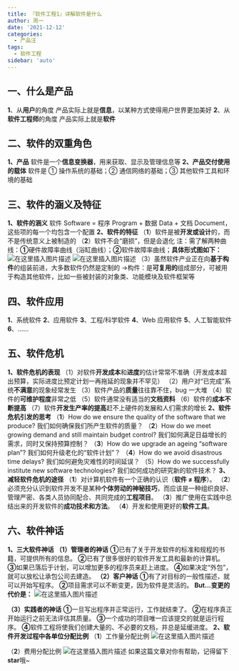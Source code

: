 ```yaml
---
title: 『软件工程1』详解软件是什么
author: 周一
date: '2021-12-12'
categories:
  - 产品汪
tags:
  - 软件工程
sidebar: 'auto'
---
```


## 一、什么是产品

**1**、从**用户**的角度
产品实际上就是**信息**，以某种方式使得用户世界更加美好
**2**、从**软件工程师**的角度
产品实际上就是**软件**

## 二、软件的双重角色

**1、产品**
软件是一个**信息变换器**，用来获取、显示及管理信息等
**2、产品交付使用的载体**
软件是 ① 操作系统的基础；② 通信网络的基础；③ 其他软件工具和环境的基础

## 三、软件的涵义及特征

**1、软件的涵义**
软件 Software = 程序 Program + 数据 Data + 文档 Document，这些项的每一个均包含一个配置
**2、软件的特征**
（**1**）软件是被**开发或设计**的，而不是传统意义上被制造的
（**2**）软件不会“磨损”，但是会退化
注：需了解两种曲线：**①**硬件故障率曲线（浴缸曲线）；**②**软件故障率曲线；**具体形式图如下：**
![在这里插入图片描述](https://img-blog.csdnimg.cn/2021031815073912.png?x-oss-process=image/watermark,type_ZmFuZ3poZW5naGVpdGk,shadow_10,text_aHR0cHM6Ly9ibG9nLmNzZG4ubmV0L3dlaXhpbl80NDgwMzc1Mw==,size_16,color_FFFFFF,t_70#pic_center)
![在这里插入图片描述](https://img-blog.csdnimg.cn/20210318150753618.png?x-oss-process=image/watermark,type_ZmFuZ3poZW5naGVpdGk,shadow_10,text_aHR0cHM6Ly9ibG9nLmNzZG4ubmV0L3dlaXhpbl80NDgwMzc1Mw==,size_16,color_FFFFFF,t_70#pic_center)
（3）虽然软件产业正在向**基于构件**的组装前进，大多数软件仍然是定制的
->构件：是**可复用的**组成部分，可被用于构造其他软件，比如一些被封装的对象类、功能模块及软件框架等

## 四、软件应用

**1**、系统软件
**2**、应用软件
**3**、工程/科学软件
**4**、Web 应用软件
**5**、人工智能软件
**6**、……

## 五、软件危机

**1、软件危机的表现**
（1）对软件**开发成本**和**进度**的估计常常不准确（开发成本超出预算，实际进度比预定计划一再拖延的现象并不罕见）
（2）用户对“已完成”系统**不满意**的现象经常发生
（3）软件产品的**质量**往往靠不住，bug 一大堆
（4）软件的**可维护程度**非常之低
（5）软件通常没有适当的**文档资料**
（6）软件的**成本不断提高**
（7）软件**开发生产率的提高**赶不上硬件的发展和人们需求的增长
**2、软件危机引发的思考**
（**1**）How do we ensure the quality of the software that we produce?
我们如何确保我们所产生软件的质量？
（**2**）How do we meet growing demand and still maintain budget control?
我们如何满足日益增长的需求，同时又保持预算控制？
（**3**）How do we upgrade an ageing “software plan”?
我们如何升级老化的“软件计划”？
（**4**）How do we avoid disastrous time delays?
我们如何避免灾难性的时间延误？
（5）How do we successfully institute new software technologies?
我们如何成功的研究新的软件技术？
**3、减轻软件危机的途径**
（**1**）对计算机软件有一个正确的认识（**软件 ≠ 程序**）。
（**2**）必须充分认识到软件开发不是某种**个体劳动的神秘技巧**，而应该是一种组织良好、管理严密、各类人员协同配合、共同完成的**工程项目**。
（**3**）推广使用在实践中总结出来的开发软件的**成功技术和方法**。
（**4**）开发和使用更好的**软件工具**。

## 六、软件神话

**1、三大软件神话**
**（1）管理者的神话**
**①**已有了关于开发软件的标准和规程的书籍，可提供所有的信息。
**②**已有了很多很好的软件开发工具和最新的计算机。
**③**如果已落后于计划，可以增加更多的程序员来赶上进度。
**④**如果决定“外包”，就可以放松让承包公司去建造。
**（2）客户神话**
**①**有了对目标的一般性描述，就可以开始写程序。
**②**项目需求可以不断变更，因为软件是灵活的。
**But...变更的代价是：**
![在这里插入图片描述](https://img-blog.csdnimg.cn/20210318160659802.png?x-oss-process=image/watermark,type_ZmFuZ3poZW5naGVpdGk,shadow_10,text_aHR0cHM6Ly9ibG9nLmNzZG4ubmV0L3dlaXhpbl80NDgwMzc1Mw==,size_16,color_FFFFFF,t_70#pic_center)

**（3）实践者的神话**
**①**一旦写出程序并正常运行，工作就结束了。
**②**在程序真正开始运行之前无法评估其质量。
**③**一个成功的项目唯一应该提交的就是运行程序。
**④**软件工程将使我们创建大量的、不必要的文档，并总是延缓进度。
**2、软件开发过程中各单位分配比例**
（**1**）工作量分配比例
![在这里插入图片描述](https://img-blog.csdnimg.cn/20210318160717914.png?x-oss-process=image/watermark,type_ZmFuZ3poZW5naGVpdGk,shadow_10,text_aHR0cHM6Ly9ibG9nLmNzZG4ubmV0L3dlaXhpbl80NDgwMzc1Mw==,size_16,color_FFFFFF,t_70#pic_center)

（**2**）费用分配比例
![在这里插入图片描述](https://img-blog.csdnimg.cn/20210318160724394.png?x-oss-process=image/watermark,type_ZmFuZ3poZW5naGVpdGk,shadow_10,text_aHR0cHM6Ly9ibG9nLmNzZG4ubmV0L3dlaXhpbl80NDgwMzc1Mw==,size_16,color_FFFFFF,t_70#pic_center)
如果这篇文章对你有帮助，记得留下**star**哦~
